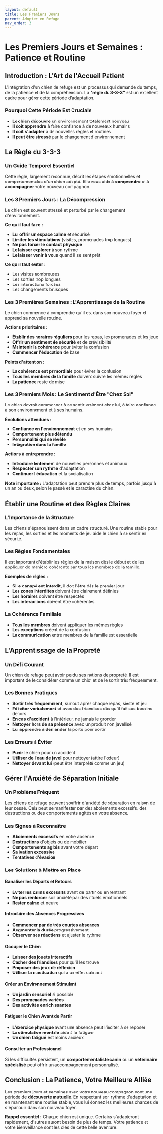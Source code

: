 ```yaml
---
layout: default
title: Les Premiers Jours
parent: Adopter en Refuge
nav_order: 3
---
```


# **Les Premiers Jours et Semaines : Patience et Routine**

## **Introduction : L'Art de l'Accueil Patient**

L'intégration d'un chien de refuge est un processus qui demande du temps, de la patience et de la compréhension. La **"règle du 3-3-3"** est un excellent cadre pour gérer cette période d'adaptation.

### **Pourquoi Cette Période Est Cruciale**

* **Le chien découvre** un environnement totalement nouveau
* **Il doit apprendre** à faire confiance à de nouveaux humains
* **Il doit s'adapter** à de nouvelles règles et routines
* **Il peut être stressé** par le changement d'environnement

## **La Règle du 3-3-3**

### **Un Guide Temporel Essentiel**

Cette règle, largement reconnue, décrit les étapes émotionnelles et comportementales d'un chien adopté. Elle vous aide à **comprendre** et à **accompagner** votre nouveau compagnon.

### **Les 3 Premiers Jours : La Décompression**

Le chien est souvent stressé et perturbé par le changement d'environnement.

**Ce qu'il faut faire :**
* **Lui offrir un espace calme** et sécurisé
* **Limiter les stimulations** (visites, promenades trop longues)
* **Ne pas forcer le contact physique**
* **Le laisser explorer** à son rythme
* **Le laisser venir à vous** quand il se sent prêt

**Ce qu'il faut éviter :**
* Les visites nombreuses
* Les sorties trop longues
* Les interactions forcées
* Les changements brusques

### **Les 3 Premières Semaines : L'Apprentissage de la Routine**

Le chien commence à comprendre qu'il est dans son nouveau foyer et apprend sa nouvelle routine.

**Actions prioritaires :**
* **Établir des horaires réguliers** pour les repas, les promenades et les jeux
* **Offrir un sentiment de sécurité** et de prévisibilité
* **Maintenir la cohérence** pour éviter la confusion
* **Commencer l'éducation** de base

**Points d'attention :**
* **La cohérence est primordiale** pour éviter la confusion
* **Tous les membres de la famille** doivent suivre les mêmes règles
* **La patience** reste de mise

### **Les 3 Premiers Mois : Le Sentiment d'Être "Chez Soi"**

Le chien devrait commencer à se sentir vraiment chez lui, à faire confiance à son environnement et à ses humains.

**Évolutions attendues :**
* **Confiance en l'environnement** et en ses humains
* **Comportement plus détendu**
* **Personnalité qui se révèle**
* **Intégration dans la famille**

**Actions à entreprendre :**
* **Introduire lentement** de nouvelles personnes et animaux
* **Respecter son rythme** d'adaptation
* **Continuer l'éducation** et la socialisation

**Note importante :** L'adaptation peut prendre plus de temps, parfois jusqu'à un an ou deux, selon le passé et le caractère du chien.

## **Établir une Routine et des Règles Claires**

### **L'Importance de la Structure**

Les chiens s'épanouissent dans un cadre structuré. Une routine stable pour les repas, les sorties et les moments de jeu aide le chien à se sentir en sécurité.

### **Les Règles Fondamentales**

Il est important d'établir les règles de la maison dès le début et de les appliquer de manière cohérente par tous les membres de la famille.

**Exemples de règles :**
* **Si le canapé est interdit**, il doit l'être dès le premier jour
* **Les zones interdites** doivent être clairement définies
* **Les horaires** doivent être respectés
* **Les interactions** doivent être cohérentes

### **La Cohérence Familiale**

* **Tous les membres** doivent appliquer les mêmes règles
* **Les exceptions** créent de la confusion
* **La communication** entre membres de la famille est essentielle

## **L'Apprentissage de la Propreté**

### **Un Défi Courant**

Un chien de refuge peut avoir perdu ses notions de propreté. Il est important de le considérer comme un chiot et de le sortir très fréquemment.

### **Les Bonnes Pratiques**

* **Sortir très fréquemment**, surtout après chaque repas, sieste et jeu
* **Féliciter verbalement** et avec des friandises dès qu'il fait ses besoins dehors
* **En cas d'accident** à l'intérieur, ne jamais le gronder
* **Nettoyer hors de sa présence** avec un produit non javellisé
* **Lui apprendre à demander** la porte pour sortir

### **Les Erreurs à Éviter**

* **Punir** le chien pour un accident
* **Utiliser de l'eau de javel** pour nettoyer (attire l'odeur)
* **Nettoyer devant lui** (peut être interprété comme un jeu)

## **Gérer l'Anxiété de Séparation Initiale**

### **Un Problème Fréquent**

Les chiens de refuge peuvent souffrir d'anxiété de séparation en raison de leur passé. Cela peut se manifester par des aboiements excessifs, des destructions ou des comportements agités en votre absence.

### **Les Signes à Reconnaître**

* **Aboiements excessifs** en votre absence
* **Destructions** d'objets ou de mobilier
* **Comportements agités** avant votre départ
* **Salivation excessive**
* **Tentatives d'évasion**

### **Les Solutions à Mettre en Place**

#### **Banaliser les Départs et Retours**

* **Éviter les câlins excessifs** avant de partir ou en rentrant
* **Ne pas renforcer** son anxiété par des rituels émotionnels
* **Rester calme** et neutre

#### **Introduire des Absences Progressives**

* **Commencer par de très courtes absences**
* **Augmenter la durée** progressivement
* **Observer ses réactions** et ajuster le rythme

#### **Occuper le Chien**

* **Laisser des jouets interactifs**
* **Cacher des friandises** pour qu'il les trouve
* **Proposer des jeux de réflexion**
* **Utiliser la mastication** qui a un effet calmant

#### **Créer un Environnement Stimulant**

* **Un jardin sensoriel** si possible
* **Des promenades variées**
* **Des activités enrichissantes**

#### **Fatiguer le Chien Avant de Partir**

* **L'exercice physique** avant une absence peut l'inciter à se reposer
* **La stimulation mentale** aide à le fatiguer
* **Un chien fatigué** est moins anxieux

#### **Consulter un Professionnel**

Si les difficultés persistent, un **comportementaliste canin** ou un **vétérinaire spécialisé** peut offrir un accompagnement personnalisé.

## **Conclusion : La Patience, Votre Meilleure Alliée**

Les premiers jours et semaines avec votre nouveau compagnon sont une période de **découverte mutuelle**. En respectant son rythme d'adaptation et en maintenant une routine stable, vous lui donnez les meilleures chances de s'épanouir dans son nouveau foyer.

**Rappel essentiel :** Chaque chien est unique. Certains s'adapteront rapidement, d'autres auront besoin de plus de temps. Votre patience et votre bienveillance sont les clés de cette belle aventure. 
